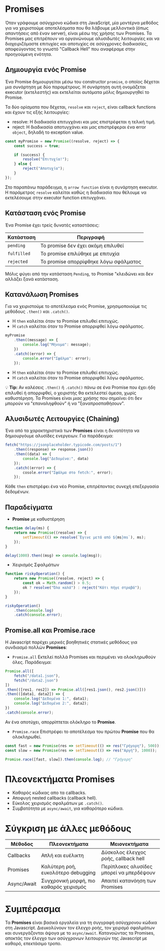 # Promises

Όταν γράφουμε ασύγχρονο κώδικα στη JavaScript, μία μοντέρνα μεθόδος για να χειριστούμε αποτελέσματα που θα λάβουμε μελλοντικά (όπως απαντήσεις από έναν server), είναι μέσω της χρήσης των Promises. Τα Promises μας επιτρέπουν να οργανώνουμε αλυσιδωτές λειτουργίες και να διαχειριζόμαστε επιτυχίες και αποτυχίες σε ασύγχρονες διαδικασίες, αποφεύγοντας το γνωστό "Callback Hell" που αναφέραμε στην προηγούμενη ενότητα.

## Δημιουργία ενός Promise

Ένα Promise δημιουργείται μέσω του constructor `promise`, ο οποίος δέχεται μια συνάρτηση με δύο παραμέτρους. Η συνάρτηση αυτή ονομάζεται executor (εκτελεστής) και εκτελείται αυτόματα μόλις δημιουργηθεί το Promise.

Τα δύο ορίσματα που δέχεται, `resolve` και `reject`, είναι callback functions και έχουν τις εξής λειτουργίες:

- resolve: Η διαδικασία επιτυγχάνει και μας επιστρέφεται η τελική τιμή.
- reject: Η διαδικασία αποτυγχάνει και μας επιστρέφεραι ένα error `object`, δηλαδή το exception value.

```javascript
const myPromise = new Promise((resolve, reject) => {
    const success = true;

    if (success) {
        resolve("Επιτυχία!");
    } else {
        reject("Αποτυχία");
    }
});
```
Στο παραπάνω παράδειγμα, η `arrow function` είναι η συνάρτηση executor. Η παράμετρος `resolve` καλείται καθώς η διαδικασία που θέλουμε να εκτελέσουμε στην executor function επιτυγχάνει.

## Κατάσταση ενός Promise

Ένα Promise έχει τρείς δυνατές καταστάσεις:

| Κατάσταση | Περιγραφή                                 |
|-----------|--------------------------------------------|
| `pending` | Το promise δεν έχει ακόμη επιλυθεί         |
| `fulfilled` | Το promise επιλύθηκε με επιτυχία         |
| `rejected` | Το promise απορρίφθηκε λόγω σφάλματος     |

Μόλις φύγει από την κατάσταση `Pending`, το Promise "κλειδώνει και δεν αλλάζει ξανά κατάσταση.

## Κατανάλωση Promises

Για να χειριστούμε το αποτέλεσμα ενός Promise, χρησιμοποιούμε τις μεθόδους `.then()` και `.catch()`.

- H `then` καλείται όταν το Promise επιλυθεί επιτυχώς.
- Η `catch` καλείται όταν το Promise απορριφθεί λόγω σφάλματος.

```javascript
myPromise
    .then((message) => {
        console.log("Μήνυμα": message);
    })
    .catch((error) => {
        console.error("Σφάλμα": error);
    });
```
- H `then` καλείται όταν το Promise επιλυθεί επιτυχώς.
- Η `catch` καλείται όταν το Promise απορριφθεί λόγω σφάλματος.

💡 **Tip:** Αν καλέσεις `.then()` ή `.catch()` πάνω σε ένα Promise που έχει *ήδη* επιλυθεί ή απορριφθεί, ο χειριστής θα εκτελεστεί άμεσα, χωρίς καθυστέρηση. Τα Promises είναι *μιας χρήσης* που σημαίνει ότι δεν μπορούν να "επαναληφθούν" ή να "ξαναπροσπαθήσουν".


## Αλυσιδωτές Λειτουργίες (Chaining)

Ένα από τα χαρακτηριστικά των **Promises** είναι η δυνατότητα να δημιουργόυμε αλυσίδες ενεργειων. Για παράδειγμα: 

```javascript
fetch("https://jsonplaceholder.typicode.com/posts/1")
    .then((response) => response.json())
    .then((data) => {
        console.log("Δεδομένα:", data)
    });
    .catch((error) => {
        cosole.error("Σφάλμα στο fetch:", error);
    });
```
Κάθε `then` επιστρέφει ένα νέο Promise, επιτρέποντας συνεχή επεξεργασία δεδομένων.

## Παραδείγματα

* **Promise** με καθυστέρηση 

```javascript
function delay(ms) {
    return new Promise((resolve) => {
        setTimeout(() => resolve(`Έγινε μετά από ${ms}ms`), ms);
    });
}

delay(1000).then((msg) => console.log(msg));
```

* Χειρισμός Σφαλμάτων

```javascript
function riskyOperation() {
    return new Promise((resolve, reject) => {
        const ok = Math.random() > 0.5;
        ok ? resolve("Όλα καλά") : reject("Κάτι πήγε στραβά");
    });
}

riskyOperation()
    .then(console.log)
    .catch(console.error);
```

## Promise.all και Promise.race

Η Javascript παρέχει μερικές βοηθητικές στατικές μεθόδους για συνδιασμό πολλών **Promises**:

* `Promise.all`
Εκτελεί πολλά Promises και περιμένει να ολοκληρωθούν όλες. Παράδειγμα:

```javascript 
Promise.all([
    fetch("/data1.json"),
    fetch("/data2.json")
])
.then(([res1, res2]) => Promise.all([res1.json(), res2.json()]))
.then(([data1, data2]) => {
    console.log("Δεδομένα 1:", data1);
    console.log("Δεδομένα 2:", data2);
})
.catch(console.error);
```
Αν ένα αποτύχει, απορρίπτεται ολόκληρο το **Promise**.

* `Promise.race`
Επιστρέφει το αποτέλεσμα του πρώτου **Promise** που θα ολοκληρωθεί.
```javascript
const fast = new Promise(res => setTimeout(() => res("Γρήγορη"), 500));
const slow = new Promise(res => setTimeout(() => res("Αργή"), 1000));

Promise.race([fast, slow]).then(console.log); // "Γρήγορη"
```

# Πλεονεκτήματα Promises

- Καθαρός κώδικας απο τα callbacks.
- Αποφυγή nested callbacks (callback hell).
- Εύκολος χειρισμός σφαλμάτων με `.catch()`.
- Συμβατότητα με `async/await`, για καθαρότερο κώδικα.

# Σύγκριση με άλλες μεθόδους

| Μέθοδος       | Πλεονεκτήματα                             | Μειονεκτήματα                                  |
|---------------|--------------------------------------------|------------------------------------------------|
| Callbacks     | Απλή και ευέλικτη                         | Δύσκολος έλεγχος ροής, callback hell           |
| Promises      | Καλύτερη ροή, ευκολότερο debugging         | Περίπλοκες αλυσίδες μπορεί να μπερδέψουν       |
| Async/Await   | Συγχρονική μορφή, πιο καθαρός χειρισμός   | Απαιτεί κατανόηση των Promises                 |


# Συμπέρασμα

Τα **Promises** είναι βασικά εργαλεία για τη συγγραφή ασύγχρονου κώδικα στη Javascript. Διευκολύνουν τον έλεγχο ροής, τον χειρσμό σφαλμάτων και συνεργάζονται άψογα με το `async/await`. Κατανοώντας τα Promises, αποκτάς τον έλεγχο των ασύγχρονων λειτουργιών της Javascript με καθαρό, επεκτάσιμο τροπο.


